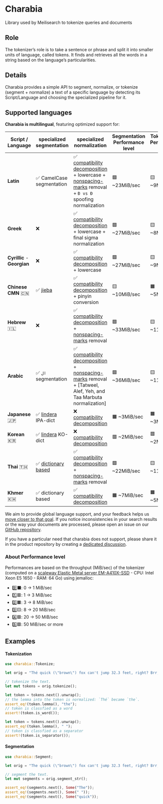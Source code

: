 # Charabia
Library used by Meilisearch to tokenize queries and documents

## Role

The tokenizer’s role is to take a sentence or phrase and split it into smaller units of language, called tokens. It finds and retrieves all the words in a string based on the language’s particularities.

## Details

Charabia provides a simple API to segment, normalize, or tokenize (segment + normalize) a text of a specific language by detecting its Script/Language and choosing the specialized pipeline for it.

## Supported languages

**Charabia is multilingual**, featuring optimized support for:


|  Script / Language  |                           specialized segmentation                            | specialized normalization | Segmentation Performance level | Tokenization Performance level |
|---------------------|-------------------------------------------------------------------------------|---------------------------|-------------------|---|
| **Latin** | ✅ CamelCase segmentation | ✅ [compatibility decomposition](https://unicode.org/reports/tr15/) + lowercase + [nonspacing-marks](https://www.compart.com/en/unicode/category/Mn) removal + `Ð vs Đ` spoofing normalization         | 🟩 ~23MiB/sec    | 🟨 ~9MiB/sec    |
| **Greek** | ❌ | ✅ [compatibility decomposition](https://unicode.org/reports/tr15/) + lowercase + final sigma normalization         | 🟩 ~27MiB/sec    | 🟨 ~8MiB/sec    |
| **Cyrillic** - **Georgian** | ❌ | ✅ [compatibility decomposition](https://unicode.org/reports/tr15/) + lowercase          | 🟩 ~27MiB/sec    | 🟨 ~9MiB/sec    |
| **Chinese** **CMN** 🇨🇳 | ✅ [jieba](https://github.com/messense/jieba-rs) | ✅ [compatibility decomposition](https://unicode.org/reports/tr15/) + pinyin conversion | 🟨 ~10MiB/sec    | 🟧 ~5MiB/sec    |
| **Hebrew** 🇮🇱 | ❌ | ✅ [compatibility decomposition](https://unicode.org/reports/tr15/) + [nonspacing-marks](https://www.compart.com/en/unicode/category/Mn) removal  | 🟩 ~33MiB/sec    | 🟨 ~11MiB/sec    |
| **Arabic**  | ✅ `ال` segmentation | ✅ [compatibility decomposition](https://unicode.org/reports/tr15/) + [nonspacing-marks](https://www.compart.com/en/unicode/category/Mn) removal + [Tatweel, Alef, Yeh, and Taa Marbuta normalization]  | 🟩 ~36MiB/sec    | 🟨 ~11MiB/sec    |
| **Japanese** 🇯🇵 | ✅ [lindera](https://github.com/lindera-morphology/lindera) IPA-dict | ❌ [compatibility decomposition](https://unicode.org/reports/tr15/) | 🟧 ~3MiB/sec    | 🟧 ~3MiB/sec    |
| **Korean** 🇰🇷 | ✅ [lindera](https://github.com/lindera-morphology/lindera) KO-dict | ❌ [compatibility decomposition](https://unicode.org/reports/tr15/) | 🟥 ~2MiB/sec    | 🟥 ~2MiB/sec    |
| **Thai** 🇹🇭 | ✅ [dictionary based](https://github.com/PyThaiNLP/nlpo3) | ✅ [compatibility decomposition](https://unicode.org/reports/tr15/) + [nonspacing-marks](https://www.compart.com/en/unicode/category/Mn) removal | 🟩 ~22MiB/sec    | 🟨 ~11MiB/sec    |
| **Khmer** 🇰🇭 | ✅ dictionary based | ✅ [compatibility decomposition](https://unicode.org/reports/tr15/) | 🟧 ~7MiB/sec    | 🟧 ~5MiB/sec    |

We aim to provide global language support, and your feedback helps us [move closer to that goal](https://docs.meilisearch.com/learn/advanced/language.html#improving-our-language-support). If you notice inconsistencies in your search results or the way your documents are processed, please open an issue on our [GitHub repository](https://github.com/meilisearch/charabia/issues/new/choose).

If you have a particular need that charabia does not support, please share it in the product repository by creating a [dedicated discussion](https://github.com/meilisearch/product/discussions?discussions_q=label%3Aproduct%3Acore%3Atokenizer).

### About Performance level

Performances are based on the throughput (MiB/sec) of the tokenizer (computed on a [scaleway Elastic Metal server EM-A410X-SSD](https://www.scaleway.com/en/pricing/) - CPU: Intel Xeon E5 1650 - RAM: 64 Go) using jemalloc:
- 0️⃣⬛️:  0  ->  1  MiB/sec
- 1️⃣🟥:  1  ->  3  MiB/sec
- 2️⃣🟧:  3  ->  8  MiB/sec
- 3️⃣🟨:  8  -> 20  MiB/sec
- 4️⃣🟩: 20  -> 50  MiB/sec
- 5️⃣🟪: 50 MiB/sec or more

## Examples

#### Tokenization

```rust
use charabia::Tokenize;

let orig = "Thé quick (\"brown\") fox can't jump 32.3 feet, right? Brr, it's 29.3°F!";

// tokenize the text.
let mut tokens = orig.tokenize();

let token = tokens.next().unwrap();
// the lemma into the token is normalized: `Thé` became `the`.
assert_eq!(token.lemma(), "the");
// token is classfied as a word
assert!(token.is_word());

let token = tokens.next().unwrap();
assert_eq!(token.lemma(), " ");
// token is classfied as a separator
assert!(token.is_separator());
```

#### Segmentation

```rust
use charabia::Segment;

let orig = "The quick (\"brown\") fox can't jump 32.3 feet, right? Brr, it's 29.3°F!";

// segment the text.
let mut segments = orig.segment_str();

assert_eq!(segments.next(), Some("The"));
assert_eq!(segments.next(), Some(" "));
assert_eq!(segments.next(), Some("quick"));
```
